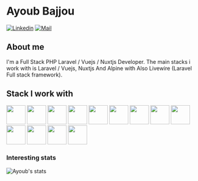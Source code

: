# Ayoub Bajjou 

[![Linkedin](https://img.shields.io/badge/-Ayoub%Bajjou-blue?style=flat-square&logo=linkedin&logoColor=white&link=https://www.linkedin.com/in/bajjouayoub/)](https://www.linkedin.com/in/bajjouayoub/)
[![Mail](https://img.shields.io/badge/-bajjouayoub@gmail.com-gray?style=flat-square&logo=gmail&logoColor=red&link=)](mailto:bajjouayoub@gmail.com)



## About me 
I'm a Full Stack PHP Laravel / Vuejs / Nuxtjs Developer. The main stacks i work with is Laravel / Vuejs, Nuxtjs And Alpine with Also Livewire (Laravel Full stack framework). 


## Stack I work with
<code><img height="50" src="https://www.vectorlogo.zone/logos/php/php-horizontal.svg"></code>
<code><img height="50" src="https://www.vectorlogo.zone/logos/laravel/laravel-ar21.svg"></code>
<code><img height="50" src="https://www.vectorlogo.zone/logos/nodejs/nodejs-horizontal.svg"></code>
<code><img height="50" src="https://www.vectorlogo.zone/logos/vuejs/vuejs-ar21.svg"></code>
<code><img height="50" src="https://www.vectorlogo.zone/logos/nuxtjs/nuxtjs-ar21.svg"></code>
<code><img height="50" src="https://www.vectorlogo.zone/logos/docker/docker-official.svg"></code>
<code><img height="50" src="https://www.vectorlogo.zone/logos/typescriptlang/typescriptlang-ar21.svg"></code>
<code><img height="50" src="https://www.vectorlogo.zone/logos/javascript/javascript-horizontal.svg"></code>
<code><img height="50" src="https://www.vectorlogo.zone/logos/socketio/socketio-ar21.svg"></code>
<code><img height="50" src="https://www.vectorlogo.zone/logos/redis/redis-ar21.svg"></code>
<code><img height="50" src="https://www.vectorlogo.zone/logos/graphql/graphql-ar21.svg"></code>
<code><img height="50" src="https://www.vectorlogo.zone/logos/git-scm/git-scm-ar21.svg"></code>
<code><img height="50" src="https://www.vectorlogo.zone/logos/nginx/nginx-ar21.svg"></code>


### Interesting stats

![Ayoub's stats](https://github-readme-stats.vercel.app/api?username=ayoubbajjou&show_icons=true)

